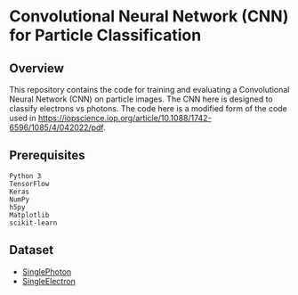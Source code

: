 # Convolutional Neural Network (CNN) for Particle Classification
## Overview

This repository contains the code for training and evaluating a Convolutional Neural Network (CNN) on particle images. The CNN here is designed to classify electrons vs photons. 
The code here is a modified form of the code used in https://iopscience.iop.org/article/10.1088/1742-6596/1085/4/042022/pdf. 

## Prerequisites

    Python 3
    TensorFlow
    Keras
    NumPy
    h5py
    Matplotlib
    scikit-learn
    
## Dataset

* [SinglePhoton](https://cernbox.cern.ch/remote.php/dav/public-files/AtBT8y4MiQYFcgc/SinglePhotonPt50_IMGCROPS_n249k_RHv1.hdf5)
* [SingleElectron](https://cernbox.cern.ch/remote.php/dav/public-files/FbXw3V4XNyYB3oA/SingleElectronPt50_IMGCROPS_n249k_RHv1.hdf5)




